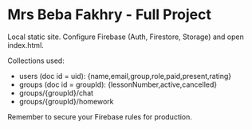 # Mrs Beba Fakhry - Full Project

Local static site. Configure Firebase (Auth, Firestore, Storage) and open index.html.

Collections used:
- users (doc id = uid): {name,email,group,role,paid,present,rating}
- groups (doc id = groupId): {lessonNumber,active,cancelled}
- groups/{groupId}/chat
- groups/{groupId}/homework

Remember to secure your Firebase rules for production.